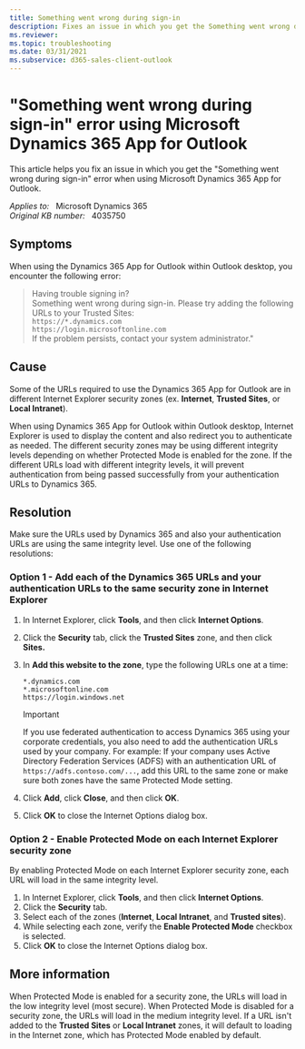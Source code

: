```yaml
---
title: Something went wrong during sign-in
description: Fixes an issue in which you get the Something went wrong during sign-in error when using Microsoft Dynamics 365 App for Outlook.
ms.reviewer: 
ms.topic: troubleshooting
ms.date: 03/31/2021
ms.subservice: d365-sales-client-outlook
---
```

# "Something went wrong during sign-in" error using Microsoft Dynamics 365 App for Outlook

This article helps you fix an issue in which you get the "Something went wrong during sign-in" error when using Microsoft Dynamics 365 App for Outlook.

_Applies to:_ &nbsp; Microsoft Dynamics 365  
_Original KB number:_ &nbsp; 4035750

## Symptoms

When using the Dynamics 365 App for Outlook within Outlook desktop, you encounter the following error:

> Having trouble signing in?  
> Something went wrong during sign-in. Please try adding the following URLs to your Trusted Sites:  
> `https://*.dynamics.com`  
> `https://login.microsoftonline.com`  
> If the problem persists, contact your system administrator."

## Cause

Some of the URLs required to use the Dynamics 365 App for Outlook are in different Internet Explorer security zones (ex. **Internet**, **Trusted Sites**, or **Local Intranet**).

When using Dynamics 365 App for Outlook within Outlook desktop, Internet Explorer is used to display the content and also redirect you to authenticate as needed. The different security zones may be using different integrity levels depending on whether Protected Mode is enabled for the zone. If the different URLs load with different integrity levels, it will prevent authentication from being passed successfully from your authentication URLs to Dynamics 365.

## Resolution

Make sure the URLs used by Dynamics 365 and also your authentication URLs are using the same integrity level. Use one of the following resolutions:

### Option 1 - Add each of the Dynamics 365 URLs and your authentication URLs to the same security zone in Internet Explorer

1. In Internet Explorer, click **Tools**, and then click **Internet Options**.
2. Click the **Security** tab, click the **Trusted Sites** zone, and then click **Sites.**  
3. In **Add this website to the zone**, type the following URLs one at a time:

    `*.dynamics.com`  
    `*.microsoftonline.com`  
    `https://login.windows.net`  

    > [!IMPORTANT]
    > If you use federated authentication to access Dynamics 365 using your corporate credentials, you also need to add the authentication URLs used by your company. For example: If your company uses Active Directory Federation Services (ADFS) with an authentication URL of `https://adfs.contoso.com/...`, add this URL to the same zone or make sure both zones have the same Protected Mode setting.  

4. Click **Add**, click **Close**, and then click **OK**.
5. Click **OK** to close the Internet Options dialog box.

### Option 2 - Enable Protected Mode on each Internet Explorer security zone

By enabling Protected Mode on each Internet Explorer security zone, each URL will load in the same integrity level.

1. In Internet Explorer, click **Tools**, and then click **Internet Options**.
2. Click the **Security** tab.
3. Select each of the zones (**Internet**, **Local Intranet**, and **Trusted sites**).
4. While selecting each zone, verify the **Enable Protected Mode** checkbox is selected.
5. Click **OK** to close the Internet Options dialog box.

## More information

When Protected Mode is enabled for a security zone, the URLs will load in the low integrity level (most secure). When Protected Mode is disabled for a security zone, the URLs will load in the medium integrity level. If a URL isn't added to the **Trusted Sites** or **Local Intranet** zones, it will default to loading in the Internet zone, which has Protected Mode enabled by default.
